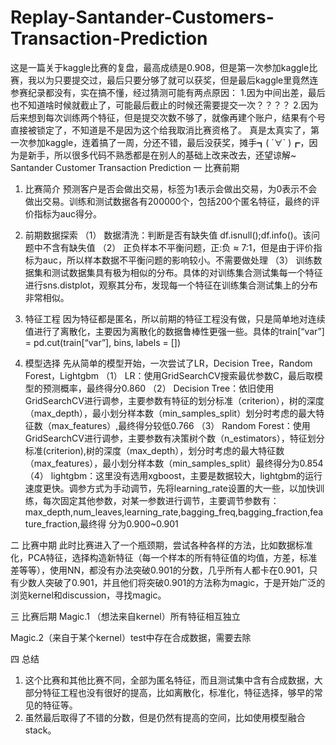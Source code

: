 # Replay-Santander-Customers-Transaction-Prediction
这是一篇关于kaggle比赛的复盘，最高成绩是0.908，但是第一次参加kaggle比赛，我以为只要提交过，最后只要分够了就可以获奖，但是最后kaggle里竟然连参赛纪录都没有，实在搞不懂，经过猜测可能有两点原因：
1.因为中间出差，最后也不知道啥时候就截止了，可能最后截止的时候还需要提交一次？？？？
2.因为后来想到每次训练两个特征，但是提交次数不够了，就像再建个账户，结果有个号直接被锁定了，不知道是不是因为这个给我取消比赛资格了。
真是太真实了，第一次参加kaggle，连着搞了一周，分还不错，最后没获奖，摊手┓( ´∀` )┏，因为是新手，所以很多代码不熟悉都是在别人的基础上改来改去，还望谅解~
Santander Customer Transaction Prediction
一 比赛前期
1.	比赛简介
预测客户是否会做出交易，标签为1表示会做出交易，为0表示不会做出交易。训练和测试数据各有200000个，包括200个匿名特征，最终的评价指标为auc得分。

2.	前期数据探索
（1）	数据清洗：判断是否有缺失值  df.isnull();df.info()。该问题中不含有缺失值
（2）	正负样本不平衡问题，正:负 ≈ 7:1，但是由于评价指标为auc，所以样本数据不平衡问题的影响较小。不需要做处理
（3）	训练数据集和测试数据集具有极为相似的分布。具体的对训练集合测试集每一个特征进行sns.distplot，观察其分布，发现每一个特征在训练集合测试集上的分布非常相似。

3.	特征工程
	因为特征都是匿名，所以前期的特征工程没有做，只是简单地对连续值进行了离散化，主要因为离散化的数据鲁棒性更强一些。具体的train[“var”] = pd.cut(train[“var”], bins, labels = [])

4.	模型选择
先从简单的模型开始，一次尝试了LR，Decision Tree，Random Forest，Lightgbm
（1）	LR：使用GridSearchCV搜索最优参数C，最后取模型的预测概率，最终得分0.860
（2） Decision Tree：依旧使用GridSearchCV进行调参，主要参数有特征的划分标准（criterion），树的深度（max_depth），最小划分样本数（min_samples_split）划分时考虑的最大特征数（max_features）,最终得分较低0.766
（3） Random Forest：使用GridSearchCV进行调参，主要参数有决策树个数（n_estimators），特征划分标准(criterion),树的深度（max_depth），划分时考虑的最大特征数（max_features），最小划分样本数（min_samples_split）最终得分为0.854
（4） lightgbm：这里没有选用xgboost，主要是数据较大，lightgbm的运行速度更快。调参方式为手动调节，先将learning_rate设置的大一些，以加快训练，每次固定其他参数，对某一参数进行调节，主要调节参数有：max_depth,num_leaves,learning_rate,bagging_freq,bagging_fraction,feature_fraction,最终得		分为0.900~0.901

二 比赛中期
	此时比赛进入了一个瓶颈期，尝试各种各样的方法，比如数据标准化，PCA特征，选择构造新特征（每一个样本的所有特征值的均值，方差，标准差等等），使用NN，都没有办法突破0.901的分数，几乎所有人都卡在0.901，只有少数人突破了0.901，并且他们将突破0.901的方法称为magic，于是开始广泛的浏览kernel和discussion，寻找magic。 

三 比赛后期
Magic.1 （想法来自kernel）所有特征相互独立

Magic.2（来自于某个kernel）test中存在合成数据，需要去除


四 总结
1.	这个比赛和其他比赛不同，全部为匿名特征，而且测试集中含有合成数据，大部分特征工程也没有很好的提高，比如离散化，标准化，特征选择，够早的常见的特征等。
2.	虽然最后取得了不错的分数，但是仍然有提高的空间，比如使用模型融合stack。
